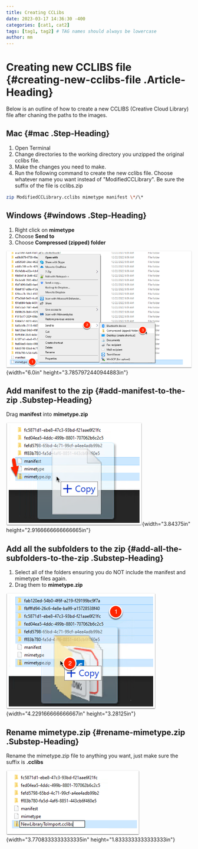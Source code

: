```yaml
---
title: Creating CCLibs
date: 2023-03-17 14:36:30 -400
categories: [cat1, cat2]
tags: [tag1, tag2] # TAG names should always be lowercase
author: mm
---
```


# Creating new CCLIBS file {#creating-new-cclibs-file .Article-Heading}

Below is an outline of how to create a new CCLIBS (Creative Cloud
Library) file after chaning the paths to the images.

## Mac {#mac .Step-Heading}

1. Open Terminal
2. Change directories to the working directory you unzipped the original cclibs file.
3. Make the changes you need to make.
4. Run the following command to create the new cclibs file. Choose whatever name you want instead of \"ModifiedCCLibrary\". Be sure the suffix of the file is cclibs.zip

```bash
zip ModifiedCCLibrary.cclibs mimetype manifest \*/\*
```

## Windows {#windows .Step-Heading}

1. Right click on **mimetype**
2. Choose **Send to**
3. Choose **Compressed (zipped) folder**

![1.png](/images/creating-new-cclibs-file/media/ssimage1.png){width="6.0in" height="3.7857972440944883in"}

## Add manifest to the zip {#add-manifest-to-the-zip .Substep-Heading}

Drag **manifest** into **mimetype.zip**

![1.png](/images/creating-new-cclibs-file/media/ssimage2.png){width="3.84375in" height="2.9166666666666665in"}

## Add all the subfolders to the zip {#add-all-the-subfolders-to-the-zip .Substep-Heading}

1. Select all of the folders ensuring you do NOT include the manifest and mimetype files again.
2. Drag them to **mimetype.zip**

![1.png](/images/creating-new-cclibs-file/media/ssimage3.png){width="4.229166666666667in" height="3.28125in"}

## Rename mimetype.zip {#rename-mimetype.zip .Substep-Heading}

Rename the mimetype.zip file to anything you want, just make sure the suffix is **.cclibs**

![1.png](/images/creating-new-cclibs-file/media/ssimage4.png){width="3.7708333333333335in" height="1.8333333333333333in"}
